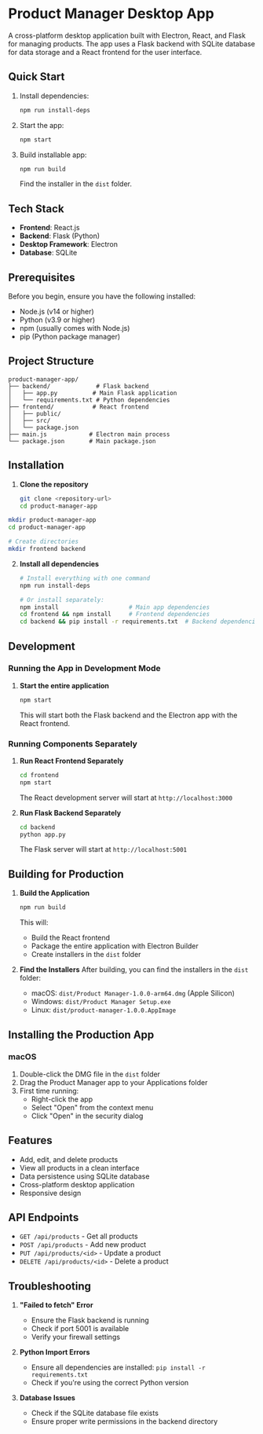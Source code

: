 # Product Manager Desktop App

A cross-platform desktop application built with Electron, React, and Flask for managing products. The app uses a Flask backend with SQLite database for data storage and a React frontend for the user interface.

## Quick Start

1. Install dependencies:
   ```bash
   npm run install-deps
   ```

2. Start the app:
   ```bash
   npm start
   ```

3. Build installable app:
   ```bash
   npm run build
   ```
   Find the installer in the `dist` folder.

## Tech Stack

- **Frontend**: React.js
- **Backend**: Flask (Python)
- **Desktop Framework**: Electron
- **Database**: SQLite

## Prerequisites

Before you begin, ensure you have the following installed:
- Node.js (v14 or higher)
- Python (v3.9 or higher)
- npm (usually comes with Node.js)
- pip (Python package manager)

## Project Structure

```
product-manager-app/
├── backend/             # Flask backend
│   ├── app.py          # Main Flask application
│   └── requirements.txt # Python dependencies
├── frontend/           # React frontend
│   ├── public/
│   ├── src/
│   └── package.json
├── main.js            # Electron main process
└── package.json       # Main package.json
```

## Installation

1. **Clone the repository**
   ```bash
   git clone <repository-url>
   cd product-manager-app
   ```

```bash
mkdir product-manager-app
cd product-manager-app

# Create directories
mkdir frontend backend
```

2. **Install all dependencies**
   ```bash
   # Install everything with one command
   npm run install-deps

   # Or install separately:
   npm install                    # Main app dependencies
   cd frontend && npm install     # Frontend dependencies
   cd backend && pip install -r requirements.txt  # Backend dependencies
   ```

## Development

### Running the App in Development Mode

1. **Start the entire application**
   ```bash
   npm start
   ```
   This will start both the Flask backend and the Electron app with the React frontend.

### Running Components Separately

1. **Run React Frontend Separately**
   ```bash
   cd frontend
   npm start
   ```
   The React development server will start at `http://localhost:3000`

2. **Run Flask Backend Separately**
   ```bash
   cd backend
   python app.py
   ```
   The Flask server will start at `http://localhost:5001`

## Building for Production

1. **Build the Application**
   ```bash
   npm run build
   ```
   This will:
   - Build the React frontend
   - Package the entire application with Electron Builder
   - Create installers in the `dist` folder

2. **Find the Installers**
   After building, you can find the installers in the `dist` folder:
   - macOS: `dist/Product Manager-1.0.0-arm64.dmg` (Apple Silicon)
   - Windows: `dist/Product Manager Setup.exe`
   - Linux: `dist/product-manager-1.0.0.AppImage`

## Installing the Production App

### macOS
1. Double-click the DMG file in the `dist` folder
2. Drag the Product Manager app to your Applications folder
3. First time running:
   - Right-click the app
   - Select "Open" from the context menu
   - Click "Open" in the security dialog

## Features

- Add, edit, and delete products
- View all products in a clean interface
- Data persistence using SQLite database
- Cross-platform desktop application
- Responsive design

## API Endpoints

- `GET /api/products` - Get all products
- `POST /api/products` - Add new product
- `PUT /api/products/<id>` - Update a product
- `DELETE /api/products/<id>` - Delete a product

## Troubleshooting

1. **"Failed to fetch" Error**
   - Ensure the Flask backend is running
   - Check if port 5001 is available
   - Verify your firewall settings

2. **Python Import Errors**
   - Ensure all dependencies are installed: `pip install -r requirements.txt`
   - Check if you're using the correct Python version

3. **Database Issues**
   - Check if the SQLite database file exists
   - Ensure proper write permissions in the backend directory